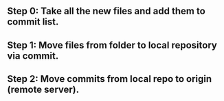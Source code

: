 ## Step 0: Take all the new files and add them to commit list.
## Step 1: Move files from folder to local repository via commit.
## Step 2: Move commits from local repo to origin (remote server).
